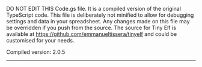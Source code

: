 DO NOT EDIT THIS Code.gs file. It is a compiled version of the original TypeScript code. This file
is deliberately not minified to allow for debugging settings and data in your spreadsheet. Any
changes made on this file may be overridden if you push from the source. The source for Tiny Elf is
available at https://github.com/emmanueltissera/tinyelf and could be customised for your needs.

Compiled version: 2.0.5

---
